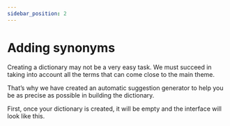 ```yaml
---
sidebar_position: 2
---
```


# Adding synonyms

Creating a dictionary may not be a very easy task. We must succeed in taking into account all the terms that can come close to the main theme.

That’s why we have created an automatic suggestion generator to help you be as precise as possible in building the dictionary.

First, once your dictionary is created, it will be empty and the interface will look like this.

